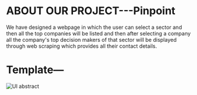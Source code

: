 # ABOUT OUR PROJECT---Pinpoint

We have designed a webpage in which the user can select a sector and then all the top companies will be listed and then after selecting a company all the company&#39;s top decision makers of that sector will be displayed through web scraping which provides all their contact details.

# Template— 
![UI abstract](https://github.com/HarshS1611/Pinpoint/blob/main/UI%20abstract.png?raw=true)
